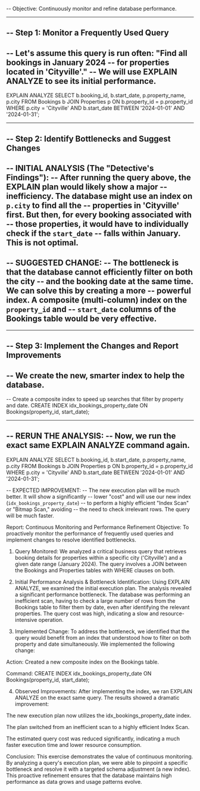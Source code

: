 -- Objective: Continuously monitor and refine database performance.

--------------------------------------------------------------------------------
-- Step 1: Monitor a Frequently Used Query
--
-- Let's assume this query is run often: "Find all bookings in January 2024
-- for properties located in 'Cityville'."
-- We will use EXPLAIN ANALYZE to see its initial performance.
--------------------------------------------------------------------------------

EXPLAIN ANALYZE
SELECT
    b.booking_id,
    b.start_date,
    p.property_name,
    p.city
FROM
    Bookings b
JOIN
    Properties p ON b.property_id = p.property_id
WHERE
    p.city = 'Cityville'
AND
    b.start_date BETWEEN '2024-01-01' AND '2024-01-31';

--------------------------------------------------------------------------------
-- Step 2: Identify Bottlenecks and Suggest Changes
--
-- INITIAL ANALYSIS (The "Detective's Findings"):
-- After running the query above, the EXPLAIN plan would likely show a major
-- inefficiency. The database might use an index on `p.city` to find all the
-- properties in 'Cityville' first. But then, for every booking associated with
-- those properties, it would have to individually check if the `start_date`
-- falls within January. This is not optimal.
--
-- SUGGESTED CHANGE:
-- The bottleneck is that the database cannot efficiently filter on both the city
-- and the booking date at the same time. We can solve this by creating a more
-- powerful index. A composite (multi-column) index on the `property_id` and
-- `start_date` columns of the Bookings table would be very effective.
--------------------------------------------------------------------------------

--------------------------------------------------------------------------------
-- Step 3: Implement the Changes and Report Improvements
--
-- We create the new, smarter index to help the database.
--------------------------------------------------------------------------------

-- Create a composite index to speed up searches that filter by property and date.
CREATE INDEX idx_bookings_property_date ON Bookings(property_id, start_date);


--------------------------------------------------------------------------------
-- RERUN THE ANALYSIS:
-- Now, we run the exact same EXPLAIN ANALYZE command again.
--------------------------------------------------------------------------------

EXPLAIN ANALYZE
SELECT
    b.booking_id,
    b.start_date,
    p.property_name,
    p.city
FROM
    Bookings b
JOIN
    Properties p ON b.property_id = p.property_id
WHERE
    p.city = 'Cityville'
AND
    b.start_date BETWEEN '2024-01-01' AND '2024-01-31';

-- EXPECTED IMPROVEMENT:
-- The new execution plan will be much better. It will show a significantly
-- lower "cost" and will use our new index (`idx_bookings_property_date`)
-- to perform a highly efficient "Index Scan" or "Bitmap Scan," avoiding
-- the need to check irrelevant rows. The query will be much faster.

Report: Continuous Monitoring and Performance Refinement
Objective:
To proactively monitor the performance of frequently used queries and implement changes to resolve identified bottlenecks.

1. Query Monitored:
We analyzed a critical business query that retrieves booking details for properties within a specific city ('Cityville') and a given date range (January 2024). The query involves a JOIN between the Bookings and Properties tables with WHERE clauses on both.

2. Initial Performance Analysis & Bottleneck Identification:
Using EXPLAIN ANALYZE, we examined the initial execution plan. The analysis revealed a significant performance bottleneck. The database was performing an inefficient scan, having to check a large number of rows from the Bookings table to filter them by date, even after identifying the relevant properties. The query cost was high, indicating a slow and resource-intensive operation.

3. Implemented Change:
To address the bottleneck, we identified that the query would benefit from an index that understood how to filter on both property and date simultaneously. We implemented the following change:

Action: Created a new composite index on the Bookings table.

Command: CREATE INDEX idx_bookings_property_date ON Bookings(property_id, start_date);

4. Observed Improvements:
After implementing the index, we ran EXPLAIN ANALYZE on the exact same query. The results showed a dramatic improvement:

The new execution plan now utilizes the idx_bookings_property_date index.

The plan switched from an inefficient scan to a highly efficient Index Scan.

The estimated query cost was reduced significantly, indicating a much faster execution time and lower resource consumption.

Conclusion:
This exercise demonstrates the value of continuous monitoring. By analyzing a query's execution plan, we were able to pinpoint a specific bottleneck and resolve it with a targeted schema adjustment (a new index). This proactive refinement ensures that the database maintains high performance as data grows and usage patterns evolve.
